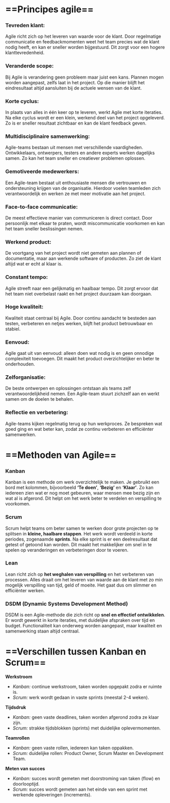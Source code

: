 # ==**Principes agile**==

### Tevreden klant:
Agile richt zich op het leveren van waarde voor de klant. Door regelmatige communicatie en feedbackmomenten weet het team precies wat de klant nodig heeft, en kan er sneller worden bijgestuurd. Dit zorgt voor een hogere klanttevredenheid.

### Veranderde scope:

Bij Agile is verandering geen probleem maar juist een kans. Plannen mogen worden aangepast, zelfs laat in het project. Op die manier blijft het eindresultaat altijd aansluiten bij de actuele wensen van de klant.

### Korte cyclus:

In plaats van alles in één keer op te leveren, werkt Agile met korte iteraties. Na elke cyclus wordt er een klein, werkend deel van het project opgeleverd. Zo is er sneller resultaat zichtbaar en kan de klant feedback geven.

### Multidisciplinaire samenwerking:

Agile-teams bestaan uit mensen met verschillende vaardigheden. Ontwikkelaars, ontwerpers, testers en andere experts werken dagelijks samen. Zo kan het team sneller en creatiever problemen oplossen.

### Gemotiveerde medewerkers:

Een Agile-team bestaat uit enthousiaste mensen die vertrouwen en ondersteuning krijgen van de organisatie. Hierdoor voelen teamleden zich verantwoordelijk en werken ze met meer motivatie aan het project.

### Face-to-face communicatie:

De meest effectieve manier van communiceren is direct contact. Door persoonlijk met elkaar te praten, wordt miscommunicatie voorkomen en kan het team sneller beslissingen nemen.

### Werkend product:

De voortgang van het project wordt niet gemeten aan plannen of documentatie, maar aan werkende software of producten. Zo ziet de klant altijd wat er echt al klaar is.

### Constant tempo:

Agile streeft naar een gelijkmatig en haalbaar tempo. Dit zorgt ervoor dat het team niet overbelast raakt en het project duurzaam kan doorgaan.

### Hoge kwaliteit:

Kwaliteit staat centraal bij Agile. Door continu aandacht te besteden aan testen, verbeteren en netjes werken, blijft het product betrouwbaar en stabiel.

### Eenvoud:

Agile gaat uit van eenvoud: alleen doen wat nodig is en geen onnodige complexiteit toevoegen. Dit maakt het product overzichtelijker en beter te onderhouden.

### Zelforganisatie:

De beste ontwerpen en oplossingen ontstaan als teams zelf verantwoordelijkheid nemen. Een Agile-team stuurt zichzelf aan en werkt samen om de doelen te behalen.

### Reflectie en verbetering:

Agile-teams kijken regelmatig terug op hun werkproces. Ze bespreken wat goed ging en wat beter kan, zodat ze continu verbeteren en efficiënter samenwerken.

# ==**Methoden van Agile**==

### Kanban

Kanban is een methode om werk overzichtelijk te maken. Je gebruikt een bord met kolommen, bijvoorbeeld **‘Te doen’**, **‘Bezig’** en **‘Klaar’**. Zo kan iedereen zien wat er nog moet gebeuren, waar mensen mee bezig zijn en wat al is afgerond. Dit helpt om het werk beter te verdelen en verspilling te voorkomen.

### Scrum

Scrum helpt teams om beter samen te werken door grote projecten op te splitsen in **kleine, haalbare stappen**. Het werk wordt verdeeld in korte periodes, zogenaamde **sprints**. Na elke sprint is er een deelresultaat dat getest of getoond kan worden. Dit maakt het makkelijker om snel in te spelen op veranderingen en verbeteringen door te voeren.

### Lean

Lean richt zich op **het weghalen van verspilling** en het verbeteren van processen. Alles draait om het leveren van waarde aan de klant met zo min mogelijk verspilling van tijd, geld of moeite. Het gaat dus om slimmer en efficiënter werken.

### DSDM (Dynamic Systems Development Method)

DSDM is een Agile-methode die zich richt op **snel en effectief ontwikkelen**. Er wordt gewerkt in korte iteraties, met duidelijke afspraken over tijd en budget. Functionaliteit kan onderweg worden aangepast, maar kwaliteit en samenwerking staan altijd centraal.

# ==Verschillen tussen Kanban en Scrum==

**Werkstroom**

- _Kanban:_ continue werkstroom, taken worden opgepakt zodra er ruimte is.
- _Scrum:_ werk wordt gedaan in vaste sprints (meestal 2-4 weken).

**Tijdsdruk**

- _Kanban:_ geen vaste deadlines, taken worden afgerond zodra ze klaar zijn.
- _Scrum:_ strakke tijdsblokken (sprints) met duidelijke oplevermomenten.

**Teamrollen**

- _Kanban:_ geen vaste rollen, iedereen kan taken oppakken.
- _Scrum:_ duidelijke rollen: Product Owner, Scrum Master en Development Team.

**Meten van succes**

- _Kanban:_ succes wordt gemeten met doorstroming van taken (flow) en doorlooptijd.
- _Scrum:_ succes wordt gemeten aan het einde van een sprint met werkende opleveringen (increments).